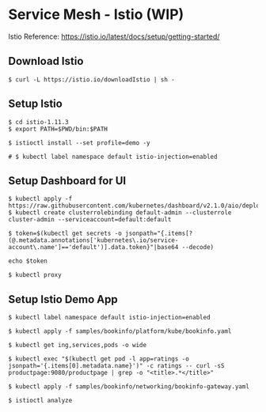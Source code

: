 # Service Mesh - Istio (WIP)

Istio Reference: https://istio.io/latest/docs/setup/getting-started/

## Download Istio

```
$ curl -L https://istio.io/downloadIstio | sh -
```

## Setup Istio

```
$ cd istio-1.11.3
$ export PATH=$PWD/bin:$PATH

$ istioctl install --set profile=demo -y

# $ kubectl label namespace default istio-injection=enabled
```

## Setup Dashboard for UI

```
$ kubectl apply -f https://raw.githubusercontent.com/kubernetes/dashboard/v2.1.0/aio/deploy/recommended.yaml
$ kubectl create clusterrolebinding default-admin --clusterrole cluster-admin --serviceaccount=default:default

$ token=$(kubectl get secrets -o jsonpath="{.items[?(@.metadata.annotations['kubernetes\.io/service-account\.name']=='default')].data.token}"|base64 --decode)

echo $token

$ kubectl proxy
```

## Setup Istio Demo App

```
$ kubectl label namespace default istio-injection=enabled

$ kubectl apply -f samples/bookinfo/platform/kube/bookinfo.yaml

$ kubectl get ing,services,pods -o wide

$ kubectl exec "$(kubectl get pod -l app=ratings -o jsonpath='{.items[0].metadata.name}')" -c ratings -- curl -sS productpage:9080/productpage | grep -o "<title>.*</title>"

$ kubectl apply -f samples/bookinfo/networking/bookinfo-gateway.yaml

$ istioctl analyze

```



